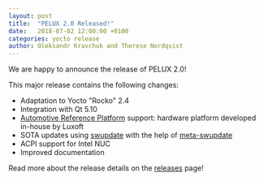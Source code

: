 ```yaml
---
layout: post
title:  "PELUX 2.0 Released!"
date:   2018-07-02 12:00:00 +0100
categories: yocto release
author: Oleksandr Kravchuk and Therese Nordqvist
---
```


We are happy to announce the release of PELUX 2.0!

This major release contains the following changes:
- Adaptation to Yocto "Rocko" 2.4
- Integration with Qt 5.10
- [Automotive Reference Platform](https://www.youtube.com/watch?v=XVF19cC98Xs) support: hardware platform developed in-house by Luxoft
- SOTA updates using [swupdate](https://github.com/sbabic/swupdate) with the help of [meta-swupdate](https://github.com/sbabic/meta-swupdate)
- ACPI support for Intel NUC
- Improved documentation

Read more about the release details on the [releases](/releases)
page!
